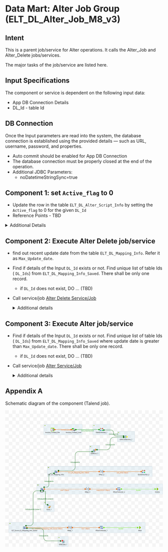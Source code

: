 # Data Mart: Alter Job Group (ELT_DL_Alter_Job_M8_v3)

## Intent

This is a parent job/service for Alter operations. It calls the Alter_Job and Alter_Delete jobs/services.

The major tasks of the job/service are listed here.

## Input Specifications
The component or service is dependent on the following input data:

- App DB Connection Details
- DL_Id - table Id

## DB Connection 

Once the Input parameters are read into the system, the database connection is established using the provided details — such as URL, username, password, and properties. 

 - Auto commit should be enabled for App DB Connection
 - The database connection must be properly closed at the end of the operation.
 - Additional JDBC Parameters:
    * noDatetimeStringSync=true

## Component 1: set `Active_flag` to 0

- Update the row in the table `ELT_DL_Alter_Script_Info` by setting the `Active_flag` to 0 for the given `DL_Id`
- Reference Points - TBD

 <details>
  <summary>Additional Details</summary>

  ```sql
    Update  ELT_DL_Alter_Script_Info set Active_flag=0  where DL_Id=`DL_Id`
  ```
 </details>

## Component 2: Execute Alter Delete job/service

- find out recent update date from the table `ELT_DL_Mapping_Info`. Refer it as `Max_Update_date`.

- Find if details of the Input `DL_Id` exists or not.  Find unique list of table Ids ( `DL_Ids`) from `ELT_DL_Mapping_Info_Saved`. There shall be only one record.
    - if `DL_Id` does not exist, DO ... (TBD)
- Call service/job [Alter Delete Service/Job](ELT_DL_Alter_Delete_Job_M8_v1.md)

  <details>
  <summary>Additional details</summary>

  ```sql
  select max(Updated_Date) from ELT_DL_Mapping_Info where DL_Id='"+context.DL_Id+"'"
  ```

  ```sql
  SELECT distinct 
    `ELT_DL_Mapping_Info_Saved`.`DL_Id`
  FROM `ELT_DL_Mapping_Info_Saved` 
  where DL_Id ='DL_Id'
  ```
  </Details>

## Component 3: Execute Alter job/service

- Find if details of the Input `DL_Id` exists or not.  Find unique list of table Ids ( `DL_Ids`) from `ELT_DL_Mapping_Info_Saved` where update date is greater than `Max_Update_date`. There shall be only one record.
    -  if `DL_Id` does not exist, DO ... (TBD)

- Call service/job [Alter Service/Job](./ELT_DL_Alter_Job_M8_v3.md)

    <details>
    <summary>Additional details</summary>

      ```sql
      SELECT distinct 
        `ELT_DL_Mapping_Info_Saved`.`DL_Id`
      FROM `ELT_DL_Mapping_Info_Saved` 
      where DL_Id ='DL_Id' and Updated_Date>'Max_Update_date'
      ```
    </Details>

## Appendix A

Schematic diagram of the component (Talend job).

![schematic diagram](./ELT_DL_Alter_Job_Group_M8_v1_0.1.png "ELT_DL_Alter_Job_Group_M8_v3")
